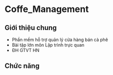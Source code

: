 # Coffe_Management
## Giới thiệu chung
- Phần mềm hỗ trợ quản lý cửa hàng bán cà phê  
- Bài tập lớn môn Lập trình trực quan  
- ĐH GTVT HN
## Chức năng
